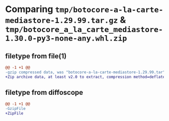 # Comparing `tmp/botocore-a-la-carte-mediastore-1.29.99.tar.gz` & `tmp/botocore_a_la_carte_mediastore-1.30.0-py3-none-any.whl.zip`

## filetype from file(1)

```diff
@@ -1 +1 @@
-gzip compressed data, was "botocore-a-la-carte-mediastore-1.29.99.tar", last modified: Sat Mar 25 01:23:01 2023, max compression
+Zip archive data, at least v2.0 to extract, compression method=deflate
```

## filetype from diffoscope

```diff
@@ -1 +1 @@
-GzipFile
+ZipFile
```

